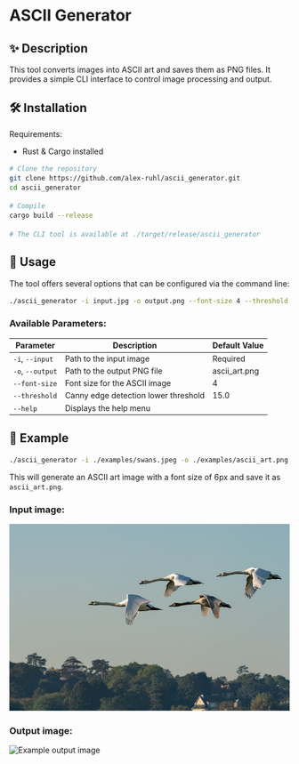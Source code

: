 # ASCII Generator

## ✨ Description

This tool converts images into ASCII art and saves them as PNG files. It provides a simple CLI interface to control image processing and output.

## 🛠 Installation

Requirements:

- Rust & Cargo installed

```sh
# Clone the repository
git clone https://github.com/alex-ruhl/ascii_generator.git
cd ascii_generator

# Compile
cargo build --release

# The CLI tool is available at ./target/release/ascii_generator
```

## 🔎 Usage

The tool offers several options that can be configured via the command line:

```sh
./ascii_generator -i input.jpg -o output.png --font-size 4 --threshold 15.0
```

### **Available Parameters:**

| Parameter        | Description                                    | Default Value |
| --------------- | --------------------------------------------- | ------------ |
| `-i`, `--input`  | Path to the input image                       | Required     |
| `-o`, `--output` | Path to the output PNG file                   | ascii_art.png  |
| `--font-size`    | Font size for the ASCII image                 | 4            |
| `--threshold`    | Canny edge detection lower threshold          | 15.0         |
| `--help`         | Displays the help menu                        |              |

## 🚀 Example

```sh
./ascii_generator -i ./examples/swans.jpeg -o ./examples/ascii_art.png --font-size 6 --threshold 20.0
```
This will generate an ASCII art image with a font size of 6px and save it as `ascii_art.png`.

### Input image:
![Example input image](./examples/swans.jpg)

### Output image:
![Example output image](./examples/ascii_art.png)
